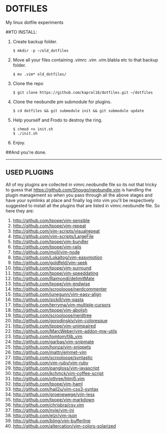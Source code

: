 DOTFILES
========

My linux dotfile experiments


##TO INSTALL:
1. Create backup folder.

    ```
    $ mkdir -p ~/old_dotfiles
    ```        
2. Move all your files containing .vimrc .vim .vim.blabla etc to that backup folder.
    
    ```
    $ mv .vim* old_dotfiles/
    ```
3. Clone the repo
    
    ```
    $ git clone https://github.com/kapral18/dotfiles.git ~/dotfiles
    ```
4. Clone the neobundle pm submodule for plugins.
    
    ```
    $ cd dotfiles && git submodule init && git submodule update
    ```
5. Help yourself and Frodo to destroy the ring.
    
    ```
    $ chmod +x init.sh
    $ ./init.sh
    ```
6. Enjoy.

##And you're done.

- - -

## USED PLUGINS

All of my plugins are collected in vimrc.neobundle file so its not that
tricky to guess that <https://github.com/Shougo/neobundle.vim> is handling the plugin
management so when you pass through all the above stages and have your symlinks at
place and finally log into vim you'll be respectively suggested to install all the plugins
that are listed in vimrc.neobundle file. So here they are:


1. <http://github.com/tpope/vim-sensible>
1. <http://github.com/tpope/vim-repeat>
1. <http://github.com/vim-scripts/visualrepeat>
1. <http://github.com/vim-scripts/LargeFile>
1. <http://github.com/tpope/vim-bundler>
1. <http://github.com/tpope/vim-rails>
1. <http://github.com/moll/vim-node>
1. <http://github.com/Lokaltog/vim-easymotion>
1. <http://github.com/goldfeld/vim-seek>
1. <http://github.com/tpope/vim-surround>
1. <http://github.com/tpope/vim-speeddating>
1. <http://github.com/Raimondi/delimitMate>
1. <http://github.com/tpope/vim-endwise>
1. <http://github.com/scrooloose/nerdcommenter>
1. <http://github.com/junegunn/vim-easy-align>
1. <http://github.com/sickill/vim-pasta>
1. <http://github.com/terryma/vim-multiple-cursors>
1. <http://github.com/tpope/vim-abolish>
1. <http://github.com/scrooloose/nerdtree>
1. <http://github.com/gorodinskiy/vim-coloresque>
1. <http://github.com/tpope/vim-unimpaired>
1. <http://github.com/MarcWeber/vim-addon-mw-utils>
1. <http://github.com/tomtom/tlib_vim>
1. <http://github.com/garbas/vim-snipmate>
1. <http://github.com/honza/vim-snippets>
1. <http://github.com/mattn/emmet-vim>
1. <http://github.com/scrooloose/syntastic>
1. <http://github.com/vim-ruby/vim-ruby>
1. <http://github.com/pangloss/vim-javascript>
1. <http://github.com/kchmck/vim-coffee-script>
1. <http://github.com/othree/html5.vim>
1. <http://github.com/tpope/vim-haml>
1. <http://github.com/hail2u/vim-css3-syntax>
1. <http://github.com/groenewege/vim-less>
1. <http://github.com/tpope/vim-markdown>
1. <http://github.com/chrisbra/csv.vim>
1. <http://github.com/nvie/vim-ini>
1. <http://github.com/elzr/vim-json>
1. <http://github.com/bling/vim-bufferline>
1. <http://github.com/altercation/vim-colors-solarized>
